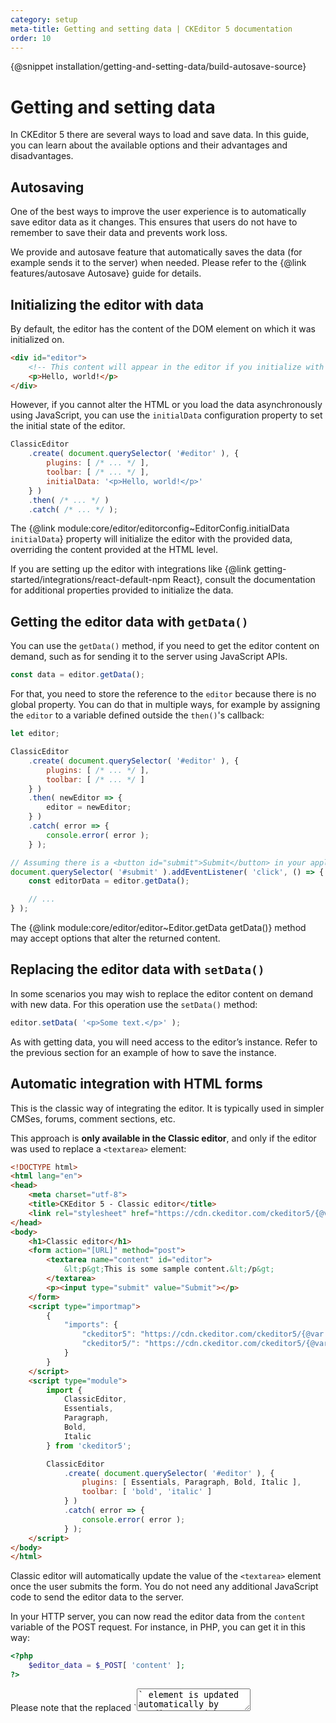 ```yaml
---
category: setup
meta-title: Getting and setting data | CKEditor 5 documentation
order: 10
---
```


{@snippet installation/getting-and-setting-data/build-autosave-source}

# Getting and setting data

In CKEditor&nbsp;5 there are several ways to load and save data. In this guide, you can learn about the available options and their advantages and disadvantages.

## Autosaving

One of the best ways to improve the user experience is to automatically save editor data as it changes. This ensures that users do not have to remember to save their data and prevents work loss.

We provide and autosave feature that automatically saves the data (for example sends it to the server) when needed. Please refer to the {@link features/autosave Autosave} guide for details.

## Initializing the editor with data

By default, the editor has the content of the DOM element on which it was initialized on.

```html
<div id="editor">
	<!-- This content will appear in the editor if you initialize with this element. -->
	<p>Hello, world!</p>
</div>
```

However, if you cannot alter the HTML or you load the data asynchronously using JavaScript, you can use the `initialData` configuration property to set the initial state of the editor.

```js
ClassicEditor
	.create( document.querySelector( '#editor' ), {
		plugins: [ /* ... */ ],
		toolbar: [ /* ... */ ],
		initialData: '<p>Hello, world!</p>'
	} )
	.then( /* ... */ )
	.catch( /* ... */ );
```

The {@link module:core/editor/editorconfig~EditorConfig.initialData `initialData`} property will initialize the editor with the provided data, overriding the content provided at the HTML level.

If you are setting up the editor with integrations like {@link getting-started/integrations/react-default-npm React}, consult the documentation for additional properties provided to initialize the data.

## Getting the editor data with `getData()`

You can use the `getData()` method, if you need to get the editor content on demand, such as for sending it to the server using JavaScript APIs.

```js
const data = editor.getData();
```

For that, you need to store the reference to the `editor` because there is no global property. You can do that in multiple ways, for example by assigning the `editor` to a variable defined outside the `then()`'s callback:

```js
let editor;

ClassicEditor
	.create( document.querySelector( '#editor' ), {
		plugins: [ /* ... */ ],
		toolbar: [ /* ... */ ]
	} )
	.then( newEditor => {
		editor = newEditor;
	} )
	.catch( error => {
		console.error( error );
	} );

// Assuming there is a <button id="submit">Submit</button> in your application.
document.querySelector( '#submit' ).addEventListener( 'click', () => {
	const editorData = editor.getData();

	// ...
} );
```

The {@link module:core/editor/editor~Editor.getData getData()} method may accept options that alter the returned content.

## Replacing the editor data with `setData()`

In some scenarios you may wish to replace the editor content on demand with new data. For this operation use the `setData()` method:

```js
editor.setData( '<p>Some text.</p>' );
```

As with getting data, you will need access to the editor’s instance. Refer to the previous section for an example of how to save the instance.

## Automatic integration with HTML forms

This is the classic way of integrating the editor. It is typically used in simpler CMSes, forums, comment sections, etc.

This approach is **only available in the Classic editor**, and only if the editor was used to replace a `<textarea>` element:

```html
<!DOCTYPE html>
<html lang="en">
<head>
	<meta charset="utf-8">
	<title>CKEditor 5 - Classic editor</title>
	<link rel="stylesheet" href="https://cdn.ckeditor.com/ckeditor5/{@var ckeditor5-version}/ckeditor5.css" />
</head>
<body>
	<h1>Classic editor</h1>
	<form action="[URL]" method="post">
		<textarea name="content" id="editor">
			&lt;p&gt;This is some sample content.&lt;/p&gt;
		</textarea>
		<p><input type="submit" value="Submit"></p>
	</form>
	<script type="importmap">
		{
			"imports": {
				"ckeditor5": "https://cdn.ckeditor.com/ckeditor5/{@var ckeditor5-version}/ckeditor5.js",
				"ckeditor5/": "https://cdn.ckeditor.com/ckeditor5/{@var ckeditor5-version}/"
			}
		}
	</script>
	<script type="module">
	  	import {
			ClassicEditor,
			Essentials,
			Paragraph,
			Bold,
			Italic
		} from 'ckeditor5';

		ClassicEditor
			.create( document.querySelector( '#editor' ), {
				plugins: [ Essentials, Paragraph, Bold, Italic ],
				toolbar: [ 'bold', 'italic' ]
			} )
			.catch( error => {
				console.error( error );
			} );
	</script>
</body>
</html>
```

Classic editor will automatically update the value of the `<textarea>` element once the user submits the form. You do not need any additional JavaScript code to send the editor data to the server.

In your HTTP server, you can now read the editor data from the `content` variable of the POST request. For instance, in PHP, you can get it in this way:

```php
<?php
	$editor_data = $_POST[ 'content' ];
?>
```

<info-box>
	Please note that the replaced `<textarea>` element is updated automatically by CKEditor straight before the submission. If you need to access the `<textarea>` value programmatically with JavaScript (e.g. in the `onsubmit` handler to validate the entered data), there is a chance that the `<textarea>` element would still store the original data. In order to update the value of the replaced `<textarea>`, use the {@link module:editor-classic/classiceditor~ClassicEditor#updateSourceElement `editor.updateSourceElement()`} method.

	If you need to get the actual data from CKEditor at any moment using JavaScript, use the {@link module:editor-classic/classiceditor~ClassicEditor#getData `editor.getData()`} method as described in the next section.
</info-box>

When you print the data from the database to a `<textarea>` element in an HTML page, you need to encode it correctly. For instance, if you use PHP then a minimal solution would look like this:

```php
<?php
	$data = htmlspecialchars("<p>Hello, world!</p>", ENT_QUOTES, 'UTF-8');
?>

<textarea name="content" id="editor"><?= $data ?></textarea>
```

Thanks to that, the `<textarea>` will be printed out like this:

```html
<textarea>&lt;p&gt;Hello, world!&lt;/p&gt;</textarea>
```

Instead of being printed like this:

```html
<textarea><p>Hello, world!</p></textarea>
```

While simple content like that mentioned above does not itself require to be encoded, encoding the data will prevent losing text like `<` or `<IMPORTANT>`.

## Updating the source element

If the source element is not `<textarea>`, CKEditor 5 clears its content after the editor is destroyed. However, if you would like to enable updating the source element with the output coming from the data pipeline, you can use the {@link module:core/editor/editorconfig~EditorConfig#updateSourceElementOnDestroy `updateSourceElementOnDestroy`} configuration option.

```js
ClassicEditor
	.create( document.querySelector( '#editor' ), {
		// ...
		updateSourceElementOnDestroy: true
	} );
```

<info-box warning>
	Enabling the `updateSourceElementOnDestroy` option in your configuration might have some security implications, depending on the plugins you use. While the editing view is secured, there might be some unsafe content in the data output, so enable this option only if you know what you are doing. Be especially careful when using the Markdown, General HTML Support, and HTML embed features.
</info-box>

## Alerting users exiting the page

An additional concern when integrating the editor into your website is that the user may mistakenly leave before saving the data. This problem is automatically handled by the {@link features/autosave autosave feature}, but if you do not use it and instead choose different integration methods, you should consider handling these two scenarios:

* The user leaves the page before saving the data (e.g. mistakenly closes a tab or clicks some link).
* The user saved the data, but there are some pending actions like an image upload.

To handle the former situation you can listen to the native [`window#beforeunload`](https://developer.mozilla.org/en-US/docs/Web/Events/beforeunload) event. The latter situation can be handled by using the CKEditor&nbsp;5 {@link module:core/pendingactions~PendingActions} plugin.

### Demo

The example below shows how all these mechanisms can be used together to enable or disable a "Save" button and block the user from leaving the page without saving the data.
<!-- Not sure how to handle that info
<info-box>
	The {@link module:core/pendingactions~PendingActions} plugin is unavailable in any of the builds by default so you need to install it.
</info-box>
-->

```js
// Note: We need to build the editor from source.
import { ClassicEditor, PendingActions } from 'ckeditor5';

let isDirty = false;

ClassicEditor
	.create( document.querySelector( '#editor' ), {
		plugins: [
			PendingActions,

			// ... other plugins
		]
	} )
	.then( editor => {
		window.editor = editor;

		handleStatusChanges( editor );
		handleSaveButton( editor );
		handleBeforeunload( editor );
	} )
	.catch( err => {
		console.error( err.stack );
	} );

// Handle clicking the "Save" button by sending the data to a
// fake HTTP server (emulated here with setTimeout()).
function handleSaveButton( editor ) {
	const saveButton = document.querySelector( '#save' );
	const pendingActions = editor.plugins.get( 'PendingActions' );

	saveButton.addEventListener( 'click', evt => {
		const data = editor.getData();

		// Register the action of saving the data as a "pending action".
		// All asynchronous actions related to the editor are tracked like this,
		// so later on you only need to check `pendingActions.hasAny` to check
		// whether the editor is busy or not.
		const action = pendingActions.add( 'Saving changes' );

		evt.preventDefault();

		// Save the data to a fake HTTP server.
		setTimeout( () => {
			pendingActions.remove( action );

			// Reset isDirty only if the data did not change in the meantime.
			if ( data == editor.getData() ) {
				isDirty = false;
			}

			updateStatus( editor );
		}, HTTP_SERVER_LAG );
	} );
}

// Listen to new changes (to enable the "Save" button) and to
// pending actions (to show the spinner animation when the editor is busy).
function handleStatusChanges( editor ) {
	editor.plugins.get( 'PendingActions' ).on( 'change:hasAny', () => updateStatus( editor ) );

	editor.model.document.on( 'change:data', () => {
		isDirty = true;

		updateStatus( editor );
	} );
}

// If the user tries to leave the page before the data is saved, ask
// them whether they are sure they want to proceed.
function handleBeforeunload( editor ) {
	const pendingActions = editor.plugins.get( 'PendingActions' );

	window.addEventListener( 'beforeunload', evt => {
		if ( pendingActions.hasAny ) {
			evt.preventDefault();
		}
	} );
}

function updateStatus( editor ) {
	const saveButton = document.querySelector( '#save' );

	// Disables the "Save" button when the data on the server is up to date.
	if ( isDirty ) {
		saveButton.classList.add( 'active' );
	} else {
		saveButton.classList.remove( 'active' );
	}

	// Shows the spinner animation.
	if ( editor.plugins.get( 'PendingActions' ).hasAny ) {
		saveButton.classList.add( 'saving' );
	} else {
		saveButton.classList.remove( 'saving' );
	}
}
```

How to understand this demo:

* The button changes to "Saving..." when the data is being sent to the server or there are any other pending actions (e.g. an image being uploaded).
* You will be asked whether you want to leave the page if an image is being uploaded or the data has not been saved successfully yet. You can test that by dropping a big image into the editor or changing the "HTTP server lag" to a high value (e.g. 9000ms) and clicking the "Save" button. These actions will make the editor "busy" for a longer time &ndash; try leaving the page then.

{@snippet installation/getting-and-setting-data/manualsave}
